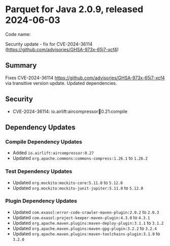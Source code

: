 # Parquet for Java 2.0.9, released 2024-06-03

Code name:

Security update - fix for CVE-2024-36114 (https://github.com/advisories/GHSA-973x-65j7-xcf4)

## Summary

Fixes CVE-2024-36114  https://github.com/advisories/GHSA-973x-65j7-xcf4 via transitive version update.
Updated dependencies.

## Security

* CVE-2024-36114: io.airlift:aircompressor:jar:0.21:compile

## Dependency Updates

### Compile Dependency Updates

* Added `io.airlift:aircompressor:0.27`
* Updated `org.apache.commons:commons-compress:1.26.1` to `1.26.2`

### Test Dependency Updates

* Updated `org.mockito:mockito-core:5.11.0` to `5.12.0`
* Updated `org.mockito:mockito-junit-jupiter:5.11.0` to `5.12.0`

### Plugin Dependency Updates

* Updated `com.exasol:error-code-crawler-maven-plugin:2.0.2` to `2.0.3`
* Updated `com.exasol:project-keeper-maven-plugin:4.3.0` to `4.3.1`
* Updated `org.apache.maven.plugins:maven-deploy-plugin:3.1.1` to `3.1.2`
* Updated `org.apache.maven.plugins:maven-gpg-plugin:3.2.2` to `3.2.4`
* Updated `org.apache.maven.plugins:maven-toolchains-plugin:3.1.0` to `3.2.0`
